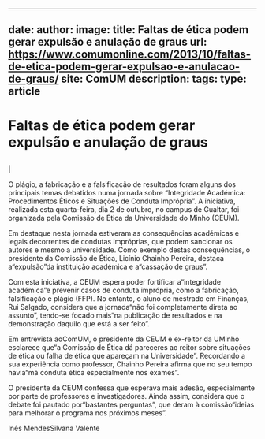 
---
date:
author:
image:
title: Faltas de ética podem gerar expulsão e anulação de graus
url: https://www.comumonline.com/2013/10/faltas-de-etica-podem-gerar-expulsao-e-anulacao-de-graus/
site: ComUM
description: 
tags: 
type: article
---


# Faltas de ética podem gerar expulsão e anulação de graus

## 

 | 

O plágio, a fabricação e a falsificação de resultados foram alguns dos principais temas debatidos numa jornada sobre “Integridade Académica: Procedimentos Éticos e Situações de Conduta Imprópria”. A iniciativa, realizada esta quarta-feira, dia 2 de outubro, no campus de Gualtar, foi organizada pela Comissão de Ética da Universidade do Minho (CEUM).

Em destaque nesta jornada estiveram as consequências académicas e legais decorrentes de condutas impróprias, que podem sancionar os autores e mesmo a universidade. Como exemplo destas consequências, o presidente da Comissão de Ética, Licínio Chainho Pereira, destaca a“expulsão”da instituição académica e a“cassação de graus”.

Com esta iniciativa, a CEUM espera poder fortificar a“integridade académica”e prevenir casos de conduta imprópria, como a fabricação, falsificação e plágio (FFP). No entanto, o aluno de mestrado em Finanças, Rui Salgado, considera que a jornada“não foi completamente direta ao assunto”, tendo-se focado mais“na publicação de resultados e na demonstração daquilo que está a ser feito”.

Em entrevista aoComUM, o presidente da CEUM e ex-reitor da UMinho esclarece que“a Comissão de Ética dá pareceres ao reitor sobre situações de ética ou falha de ética que apareçam na Universidade”. Recordando a sua experiência como professor, Chainho Pereira afirma que no seu tempo havia“má conduta ética especialmente nos exames”.

O presidente da CEUM confessa que esperava mais adesão, especialmente por parte de professores e investigadores. Ainda assim, considera que o debate foi pautado por“bastantes perguntas”, que deram à comissão“ideias para melhorar o programa nos próximos meses”.

Inês MendesSilvana Valente

